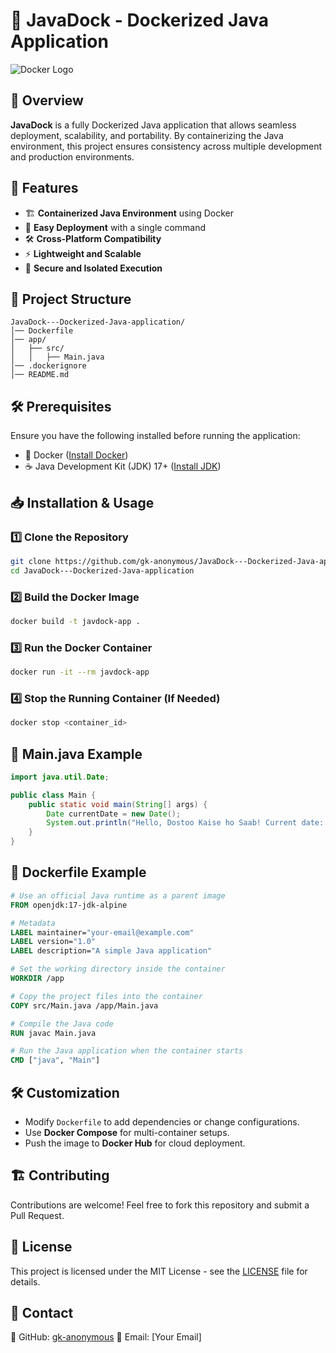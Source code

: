 # 🐳 JavaDock - Dockerized Java Application

![Docker Logo](https://upload.wikimedia.org/wikipedia/commons/4/4e/Docker_%28container_engine%29_logo.svg)

## 📌 Overview
**JavaDock** is a fully Dockerized Java application that allows seamless deployment, scalability, and portability. By containerizing the Java environment, this project ensures consistency across multiple development and production environments.

## 🚀 Features
- 🏗️ **Containerized Java Environment** using Docker
- 🔄 **Easy Deployment** with a single command
- 🛠️ **Cross-Platform Compatibility**
- ⚡ **Lightweight and Scalable**
- 🔐 **Secure and Isolated Execution**

## 📂 Project Structure
```
JavaDock---Dockerized-Java-application/
│── Dockerfile
│── app/
│   ├── src/
│   │   ├── Main.java
│── .dockerignore
│── README.md
```

## 🛠️ Prerequisites
Ensure you have the following installed before running the application:
- 🐳 Docker ([Install Docker](https://docs.docker.com/get-docker/))
- ☕ Java Development Kit (JDK) 17+ ([Install JDK](https://www.oracle.com/java/technologies/javase-downloads.html))

## 📥 Installation & Usage

### 1️⃣ Clone the Repository
```bash
git clone https://github.com/gk-anonymous/JavaDock---Dockerized-Java-application.git
cd JavaDock---Dockerized-Java-application
```

### 2️⃣ Build the Docker Image
```bash
docker build -t javdock-app .
```

### 3️⃣ Run the Docker Container
```bash
docker run -it --rm javdock-app
```

### 4️⃣ Stop the Running Container (If Needed)
```bash
docker stop <container_id>
```

## 📝 Main.java Example
```java
import java.util.Date;

public class Main {
    public static void main(String[] args) {
        Date currentDate = new Date();
        System.out.println("Hello, Dostoo Kaise ho Saab! Current date: " + currentDate);
    }
}
```

## 📝 Dockerfile Example
```dockerfile
# Use an official Java runtime as a parent image
FROM openjdk:17-jdk-alpine

# Metadata
LABEL maintainer="your-email@example.com"
LABEL version="1.0"
LABEL description="A simple Java application"

# Set the working directory inside the container
WORKDIR /app

# Copy the project files into the container
COPY src/Main.java /app/Main.java

# Compile the Java code
RUN javac Main.java

# Run the Java application when the container starts
CMD ["java", "Main"]
```

## 🛠️ Customization
- Modify `Dockerfile` to add dependencies or change configurations.
- Use **Docker Compose** for multi-container setups.
- Push the image to **Docker Hub** for cloud deployment.

## 🏗️ Contributing
Contributions are welcome! Feel free to fork this repository and submit a Pull Request.

## 📜 License
This project is licensed under the MIT License - see the [LICENSE](LICENSE) file for details.

## 📧 Contact
🔗 GitHub: [gk-anonymous](https://github.com/gk-anonymous)
📧 Email: [Your Email]

